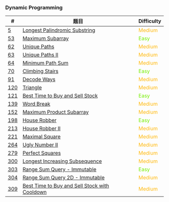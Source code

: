 ### Dynamic Programming

| #                     | 题目                                                         | Difficulty                                 |
| --------------------- | ------------------------------------------------------------ | ------------------------------------------ |
| [5](0005/README.md)   | [Longest Palindromic Substring](0005/README.md)              | <span style='color:#FFB90F;'>Medium</span> |
| [53](0053/README.md)  | [Maximum Subarray](0053/README.md)                           | <span style='color: #76EE00;'>Easy</span>  |
| [62](0062/README.md)  | [Unique Paths](0062/README.md)                               | <span style='color:#FFB90F;'>Medium</span> |
| [63](0063/README.md)  | [Unique Paths II](0063/README.md)                            | <span style='color:#FFB90F;'>Medium</span> |
| [64](0064/README.md)  | [Minimum Path Sum](0064/README.md)                           | <span style='color:#FFB90F;'>Medium</span> |
| [70](0070/README.md)  | [Climbing Stairs](0070/README.md)                            | <span style='color: #76EE00;'>Easy</span>  |
| [91](0091/README.md)  | [Decode Ways](0091/README.md)                                | <span style='color:#FFB90F;'>Medium</span> |
| [120](0120/README.md) | [Triangle](0120/README.md)                                   | <span style='color:#FFB90F;'>Medium</span> |
| [121](0121/README.md) | [Best Time to Buy and Sell Stock](0121/README.md)            | <span style='color: #76EE00;'>Easy</span>  |
| [139](0139/README.md) | [Word Break](0139/README.md)                                 | <span style='color:#FFB90F;'>Medium</span> |
| [152](0152/README.md) | [Maximum Product Subarray](0152/README.md)                   | <span style='color:#FFB90F;'>Medium</span> |
| [198](0198/README.md) | [House Robber](0198/README.md)                               | <span style='color: #76EE00;'>Easy</span>  |
| [213](0213/README.md) | [House Robber II](0213/README.md)                            | <span style='color:#FFB90F;'>Medium</span> |
| [221](0221/README.md) | [Maximal Square](0221/README.md)                             | <span style='color:#FFB90F;'>Medium</span> |
| [264](0264/README.md) | [Ugly Number II](0264/README.md)                             | <span style='color:#FFB90F;'>Medium</span> |
| [279](0279/README.md) | [Perfect Squares](0279/README.md)                            | <span style='color:#FFB90F;'>Medium</span> |
| [300](0300/README.md) | [Longest Increasing Subsequence](0300/README.md)             | <span style='color:#FFB90F;'>Medium</span> |
| [303](0303/README.md) | [Range Sum Query - Immutable](0303/README.md)                | <span style='color: #76EE00;'>Easy</span>  |
| [304](0304/README.md) | [Range Sum Query 2D - Immutable](0304/README.md)             | <span style='color:#FFB90F;'>Medium</span> |
| [309](0309/README.md) | [Best Time to Buy and Sell Stock with Cooldown](0309/README.md) | <span style='color:#FFB90F;'>Medium</span> |

